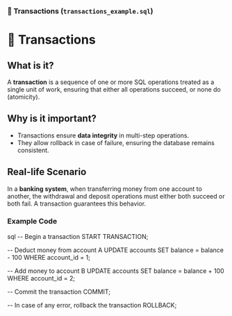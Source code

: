 


### 📅 Transactions (`transactions_example.sql`)

# 📅 Transactions

## What is it?
A **transaction** is a sequence of one or more SQL operations treated as a single unit of work, ensuring that either all operations succeed, or none do (atomicity).

## Why is it important?
- Transactions ensure **data integrity** in multi-step operations.
- They allow rollback in case of failure, ensuring the database remains consistent.

## Real-life Scenario
In a **banking system**, when transferring money from one account to another, the withdrawal and deposit operations must either both succeed or both fail. A transaction guarantees this behavior.

### Example Code
sql
-- Begin a transaction
START TRANSACTION;

-- Deduct money from account A
UPDATE accounts
SET balance = balance - 100
WHERE account_id = 1;

-- Add money to account B
UPDATE accounts
SET balance = balance + 100
WHERE account_id = 2;

-- Commit the transaction
COMMIT;

-- In case of any error, rollback the transaction
ROLLBACK;

